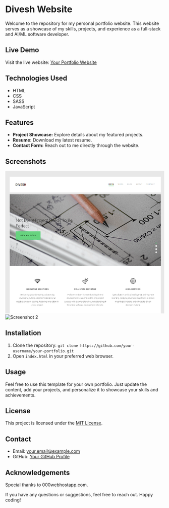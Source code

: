 # Divesh Website

Welcome to the repository for my personal portfolio website. This website serves as a showcase of my skills, projects, and experience as a full-stack and AI/ML software developer.

## Live Demo

Visit the live website: [Your Portfolio Website](https://diveshwebsite.000webhostapp.com)

## Technologies Used

- HTML
- CSS
- SASS
- JavaScript

## Features

- **Project Showcase:** Explore details about my featured projects.
- **Resume:** Download my latest resume.
- **Contact Form:** Reach out to me directly through the website.

## Screenshots

![Screenshot 1](screenshots/screenshot1.png)
![Screenshot 2](screenshots/screenshot2.png)

## Installation

1. Clone the repository: `git clone https://github.com/your-username/your-portfolio.git`
2. Open `index.html` in your preferred web browser.

## Usage

Feel free to use this template for your own portfolio. Just update the content, add your projects, and personalize it to showcase your skills and achievements.

## License

This project is licensed under the [MIT License](LICENSE).

## Contact

- Email: your.email@example.com
- GitHub: [Your GitHub Profile](https://github.com/your-username)

## Acknowledgements

Special thanks to 000webhostapp.com.

If you have any questions or suggestions, feel free to reach out. Happy coding!
